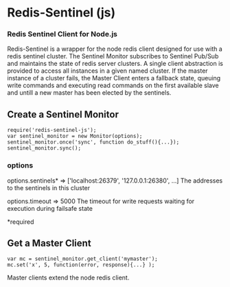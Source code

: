 # Redis-Sentinel (js)
### Redis Sentinel Client for Node.js

Redis-Sentinel is a wrapper for the node redis client designed for use with
a redis sentinel cluster.  The Sentinel Monitor subscribes to Sentinel Pub/Sub
and maintains the state of redis server clusters.  A single client abstraction
is provided to access all instances in a given named cluster.  If the master 
instance of a cluster fails, the Master Client enters a fallback state,
queuing write commands and executing read commands on the first available
slave and untill a new master has been elected by the sentinels.  

## Create a Sentinel Monitor

    require('redis-sentinel-js');
    var sentinel_monitor = new Monitor(options);
    sentinel_monitor.once('sync', function do_stuff(){...});
    sentinel_monitor.sync();

### options

options.sentinels* => ['localhost:26379', '127.0.0.1:26380', ...]
The addresses to the sentinels in this cluster

options.timeout  => 5000
The timeout for write requests waiting for execution during failsafe state

*required

## Get a Master Client

    var mc = sentinel_monitor.get_client('mymaster');
    mc.set('x', 5, function(error, response){...} );

Master clients extend the node redis client.
